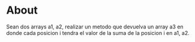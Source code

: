 # About

Sean dos arrays a1, a2, realizar un metodo que devuelva un array a3 en donde cada posicion i tendra el valor de la suma de la posicion i en a1, a2.
